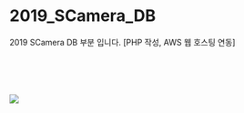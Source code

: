 # 2019_SCamera_DB
2019 SCamera DB 부분 입니다. [PHP 작성, AWS 웹 호스팅 연동]

<div>
  <br><br><br><br>
  <img src="https://user-images.githubusercontent.com/5292608/52463581-ba3d4600-2bba-11e9-804d-352d9dd3e675.png"> <br><br><br><br>
</div>
